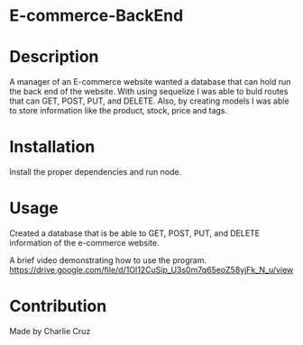 # E-commerce-BackEnd

# Description
A manager of an E-commerce website wanted a database that can hold run the back end of the website. With using sequelize I was able to buld routes that can GET, POST, PUT, and DELETE. Also, by creating models I was able to store information like the product, stock, price and tags.

# Installation 
Install the proper dependencies and run node.

# Usage
Created a database that is be able to GET, POST, PUT, and DELETE information of the e-commerce website. 

A brief video demonstrating how to use the program.
https://drive.google.com/file/d/1OI12CuSip_U3s0m7q65eoZ58yjFk_N_u/view

# Contribution
Made by Charlie Cruz